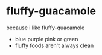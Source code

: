 # fluffy-guacamole
because i like fluffy-quacamole
- blue purple pink or green
- fluffy foods aren't always clean
